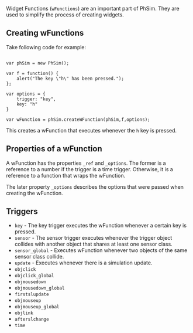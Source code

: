 Widget Functions (`wFunctions`) are an important part of PhSim. They are used to simplify the process of creating widgets.

## Creating wFunctions

Take following code for example:

```

var phSim = new PhSim();

var f = function() {
    alert("The key \"h\" has been pressed.");
};

var options = {
    trigger: "key",
    key: "h"
}

var wFunction = phSim.createWFunction(phSim,f,options);

```

This creates a wFunction that executes whenever the `h` key is pressed.

## Properties of a wFunction

A wFunction has the properties `_ref` and `_options`. The former is a reference to a number if the trigger is a time trigger. Otherwise, it is a reference to a function that wraps the wFunction.

The later property `_options` describes the options that were passed when creating the wFunction.

## Triggers

* `key` - The key trigger executes the wFunction whenever a certain key is pressed.
* `sensor` -  The sensor trigger executes whenever the trigger object collides with another object that shares at least one sensor class.
* `sensor_global` -  Executes wFunction whenever two objects of the same sensor class collide.
* `update` - Executes whenever there is a simulation update.
* `objclick`
* `objclick_global`
* `objmousedown`
* `objmousedown_global`
* `firstslupdate`
* `objmouseup`
* `objmouseup_global`
* `objlink`
* `afterslchange`
* `time`